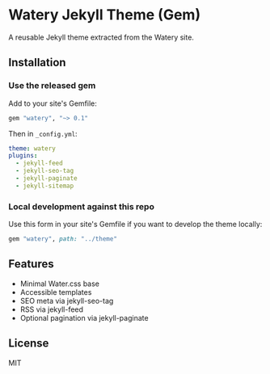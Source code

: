# Watery Jekyll Theme (Gem)

A reusable Jekyll theme extracted from the Watery site.

## Installation

### Use the released gem

Add to your site's Gemfile:

```ruby
gem "watery", "~> 0.1"
```

Then in `_config.yml`:

```yaml
theme: watery
plugins:
  - jekyll-feed
  - jekyll-seo-tag
  - jekyll-paginate
  - jekyll-sitemap
```

### Local development against this repo

Use this form in your site's Gemfile if you want to develop the theme locally:

```ruby
gem "watery", path: "../theme"
```

## Features
- Minimal Water.css base
- Accessible templates
- SEO meta via jekyll-seo-tag
- RSS via jekyll-feed
- Optional pagination via jekyll-paginate

## License
MIT
